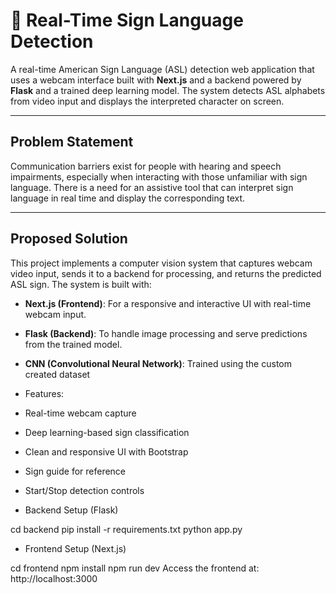 # 🤟 Real-Time Sign Language Detection

A real-time American Sign Language (ASL) detection web application that uses a webcam interface built with **Next.js** and a backend powered by **Flask** and a trained deep learning model. The system detects ASL alphabets from video input and displays the interpreted character on screen.

---

##  Problem Statement

Communication barriers exist for people with hearing and speech impairments, especially when interacting with those unfamiliar with sign language. There is a need for an assistive tool that can interpret sign language in real time and display the corresponding text.

---

##  Proposed Solution

This project implements a computer vision system that captures webcam video input, sends it to a backend for processing, and returns the predicted ASL sign. The system is built with:

- **Next.js (Frontend)**: For a responsive and interactive UI with real-time webcam input.
- **Flask (Backend)**: To handle image processing and serve predictions from the trained model.
- **CNN (Convolutional Neural Network)**: Trained using the custom created dataset

-  Features:
- Real-time webcam capture
- Deep learning-based sign classification
- Clean and responsive UI with Bootstrap
- Sign guide for reference
- Start/Stop detection controls

- Backend Setup (Flask)

cd backend
pip install -r requirements.txt
python app.py

- Frontend Setup (Next.js)

cd frontend
npm install
npm run dev
Access the frontend at: http://localhost:3000

